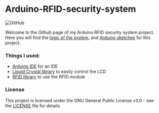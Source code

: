 # Arduino-RFID-security-system
![GitHub](https://img.shields.io/github/license/beluguy/Arduino-RFID-security-system)

Welcome to the Github page of my Arduino RFID security system project. Here you will find the [logic of the system](https://github.com/Beluguy/Arduino-RFID-security-system/blob/main/logic.txt), and [Arduino sketches](https://github.com/Beluguy/Arduino-RFID-security-system/tree/main/Arduino%20sketches) for this project.

### Things I used:

* [Arduino IDE](https://www.arduino.cc/en/software#download) for an IDE
* [Liquid Crystal library](https://github.com/arduino-libraries/LiquidCrystal) to easily control the LCD
* [RFID library](https://github.com/miguelbalboa/rfid) to use the RFID module

### License

This project is licensed under the GNU General Public License v3.0 - see the [LICENSE](LICENSE) file for details


